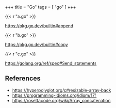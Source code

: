 +++
title = "Go"
tags = [ "go" ]
+++

{{< r "a.go" >}}

<https://pkg.go.dev/builtin#append>

{{< r "b.go" >}}

<https://pkg.go.dev/builtin#copy>

{{< r "c.go" >}}

<https://golang.org/ref/spec#Send_statements>

## References

- <https://hyperpolyglot.org/c#resizable-array-back>
- <https://programming-idioms.org/idiom/171>
- <https://rosettacode.org/wiki/Array_concatenation>
